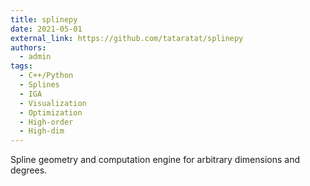 ```yaml
---
title: splinepy
date: 2021-05-01
external_link: https://github.com/tataratat/splinepy
authors:
  - admin
tags:
  - C++/Python
  - Splines
  - IGA
  - Visualization
  - Optimization
  - High-order
  - High-dim
---
```


Spline geometry and computation engine for arbitrary dimensions and degrees.
